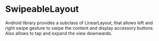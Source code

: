 # SwipeableLayout
Android library provides a subclass of LinearLayout, that allows left and right swipe gesture to swipe the content and display accessory buttons. Also allows to tap and expand the view downwards.
